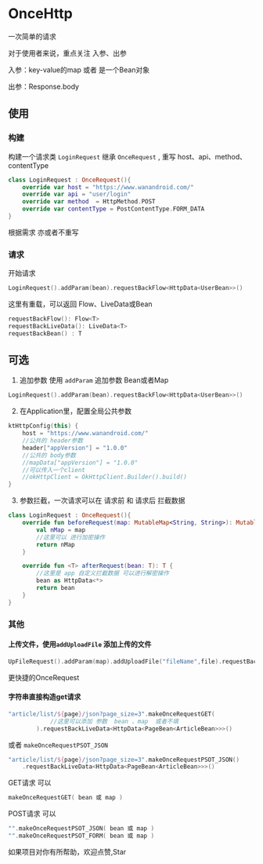 # OnceHttp
一次简单的请求

对于使用者来说，重点关注 入参、出参

入参：key-value的map 或者 是一个Bean对象

出参：Response.body

## 使用
### 构建
构建一个请求类 `LoginRequest` 继承 `OnceRequest` , 重写 host、api、method、contentType

```kotlin
class LoginRequest : OnceRequest(){
    override var host = "https://www.wanandroid.com/"
    override var api = "user/login"
    override var method  = HttpMethod.POST
    override var contentType = PostContentType.FORM_DATA
}
```
根据需求 亦或者不重写

### 请求
开始请求

```kotlin
LoginRequest().addParam(bean).requestBackFlow<HttpData<UserBean>>()
```
这里有重载，可以返回 Flow、LiveData或Bean

```kotlin
requestBackFlow(): Flow<T> 
requestBackLiveData(): LiveData<T>
requestBackBean() : T
```
## 可选
1. 追加参数 使用 `addParam` 追加参数 Bean或者Map

```kotlin
LoginRequest().addParam(bean).requestBackFlow<HttpData<UserBean>>()
```

2. 在Application里，配置全局公共参数

```kotlin
ktHttpConfig(this) {
    host = "https://www.wanandroid.com/"
    //公共的 header参数
    header["appVersion"] = "1.0.0"
    //公共的 body参数
    //mapData["appVersion"] = "1.0.0"
    //可以传入一个client
    //okHttpClient = OkHttpClient.Builder().build()
}
```
3. 参数拦截，一次请求可以在 请求前  和 请求后 拦截数据

```kotlin
class LoginRequest : OnceRequest(){
    override fun beforeRequest(map: MutableMap<String, String>): MutableMap<String, String> {
        val nMap = map
        //这里可以 进行加密操作
        return nMap
    }

    override fun <T> afterRequest(bean: T): T {
        //这里是 app 自定义拦截数据 可以进行解密操作
        bean as HttpData<*>
        return bean
    }
}
```
### 其他
#### 上传文件，使用`addUploadFile`  添加上传的文件
```kotlin
UpFileRequest().addParam(map).addUploadFile("fileName",file).requestBackFlow()
```
更快捷的OnceRequest

#### 字符串直接构造get请求
```kotlin
"article/list/${page}/json?page_size=3".makeOnceRequestGET(
            //这里可以添加 参数  bean 、map  或者不填
        ).requestBackLiveData<HttpData<PageBean<ArticleBean>>>()
```
或者 `makeOnceRequestPSOT_JSON`

```kotlin
"article/list/${page}/json?page_size=3".makeOnceRequestPSOT_JSON()
    .requestBackLiveData<HttpData<PageBean<ArticleBean>>>()
```
GET请求 可以

```kotlin
makeOnceRequestGET( bean 或 map )
```
POST请求 可以

```kotlin
"".makeOnceRequestPSOT_JSON( bean 或 map )
"".makeOnceRequestPSOT_FORM( bean 或 map )
```

如果项目对你有所帮助，欢迎点赞,Star

